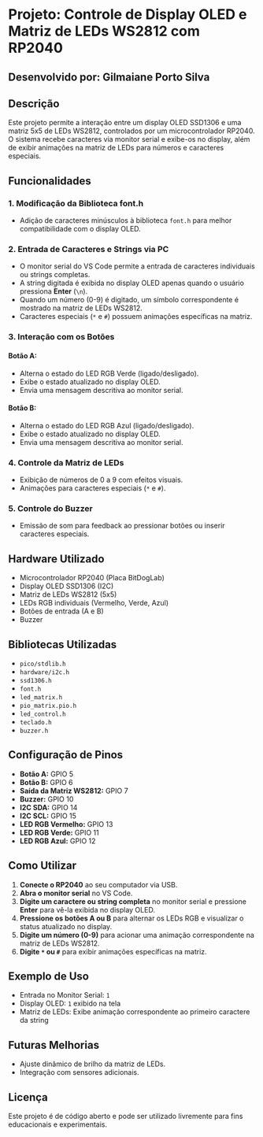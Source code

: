 # Projeto: Controle de Display OLED e Matriz de LEDs WS2812 com RP2040

## Desenvolvido por: Gilmaiane Porto Silva

## Descrição
Este projeto permite a interação entre um display OLED SSD1306 e uma matriz 5x5 de LEDs WS2812, controlados por um microcontrolador RP2040. O sistema recebe caracteres via monitor serial e exibe-os no display, além de exibir animações na matriz de LEDs para números e caracteres especiais.

## Funcionalidades

### 1. Modificação da Biblioteca font.h
- Adição de caracteres minúsculos à biblioteca `font.h` para melhor compatibilidade com o display OLED.

### 2. Entrada de Caracteres e Strings via PC
- O monitor serial do VS Code permite a entrada de caracteres individuais ou strings completas.
- A string digitada é exibida no display OLED apenas quando o usuário pressiona **Enter** (`\n`).
- Quando um número (0-9) é digitado, um símbolo correspondente é mostrado na matriz de LEDs WS2812.
- Caracteres especiais (`*` e `#`) possuem animações específicas na matriz.

### 3. Interação com os Botões
#### Botão A:
- Alterna o estado do LED RGB Verde (ligado/desligado).
- Exibe o estado atualizado no display OLED.
- Envia uma mensagem descritiva ao monitor serial.

#### Botão B:
- Alterna o estado do LED RGB Azul (ligado/desligado).
- Exibe o estado atualizado no display OLED.
- Envia uma mensagem descritiva ao monitor serial.

### 4. Controle da Matriz de LEDs
- Exibição de números de 0 a 9 com efeitos visuais.
- Animações para caracteres especiais (`*` e `#`).

### 5. Controle do Buzzer
- Emissão de som para feedback ao pressionar botões ou inserir caracteres especiais.

## Hardware Utilizado
- Microcontrolador RP2040 (Placa BitDogLab)
- Display OLED SSD1306 (I2C)
- Matriz de LEDs WS2812 (5x5)
- LEDs RGB individuais (Vermelho, Verde, Azul)
- Botões de entrada (A e B)
- Buzzer

## Bibliotecas Utilizadas
- `pico/stdlib.h`
- `hardware/i2c.h`
- `ssd1306.h`
- `font.h`
- `led_matrix.h`
- `pio_matrix.pio.h`
- `led_control.h`
- `teclado.h`
- `buzzer.h`

## Configuração de Pinos
- **Botão A:** GPIO 5
- **Botão B:** GPIO 6
- **Saída da Matriz WS2812:** GPIO 7
- **Buzzer:** GPIO 10
- **I2C SDA:** GPIO 14
- **I2C SCL:** GPIO 15
- **LED RGB Vermelho:** GPIO 13
- **LED RGB Verde:** GPIO 11
- **LED RGB Azul:** GPIO 12

## Como Utilizar
1. **Conecte o RP2040** ao seu computador via USB.
2. **Abra o monitor serial** no VS Code.
3. **Digite um caractere ou string completa** no monitor serial e pressione **Enter** para vê-la exibida no display OLED.
4. **Pressione os botões A ou B** para alternar os LEDs RGB e visualizar o status atualizado no display.
5. **Digite um número (0-9)** para acionar uma animação correspondente na matriz de LEDs WS2812.
6. **Digite `*` ou `#`** para exibir animações específicas na matriz.

## Exemplo de Uso
- Entrada no Monitor Serial: `1`
- Display OLED: `1` exibido na tela
- Matriz de LEDs: Exibe animação correspondente ao primeiro caractere da string

## Futuras Melhorias
- Ajuste dinâmico de brilho da matriz de LEDs.
- Integração com sensores adicionais.

## Licença
Este projeto é de código aberto e pode ser utilizado livremente para fins educacionais e experimentais.

